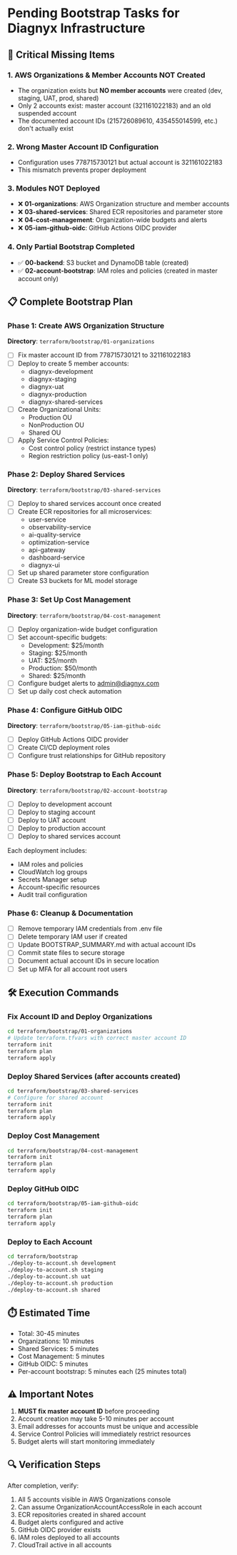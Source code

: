 # Pending Bootstrap Tasks for Diagnyx Infrastructure

## 🔴 Critical Missing Items

### 1. AWS Organizations & Member Accounts NOT Created
- The organization exists but **NO member accounts** were created (dev, staging, UAT, prod, shared)
- Only 2 accounts exist: master account (321161022183) and an old suspended account
- The documented account IDs (215726089610, 435455014599, etc.) don't actually exist

### 2. Wrong Master Account ID Configuration
- Configuration uses 778715730121 but actual account is 321161022183
- This mismatch prevents proper deployment

### 3. Modules NOT Deployed
- ❌ **01-organizations**: AWS Organization structure and member accounts
- ❌ **03-shared-services**: Shared ECR repositories and parameter store
- ❌ **04-cost-management**: Organization-wide budgets and alerts
- ❌ **05-iam-github-oidc**: GitHub Actions OIDC provider

### 4. Only Partial Bootstrap Completed
- ✅ **00-backend**: S3 bucket and DynamoDB table (created)
- ✅ **02-account-bootstrap**: IAM roles and policies (created in master account only)

## 📋 Complete Bootstrap Plan

### Phase 1: Create AWS Organization Structure
**Directory**: `terraform/bootstrap/01-organizations`
- [ ] Fix master account ID from 778715730121 to 321161022183
- [ ] Deploy to create 5 member accounts:
  - diagnyx-development
  - diagnyx-staging
  - diagnyx-uat
  - diagnyx-production
  - diagnyx-shared-services
- [ ] Create Organizational Units:
  - Production OU
  - NonProduction OU
  - Shared OU
- [ ] Apply Service Control Policies:
  - Cost control policy (restrict instance types)
  - Region restriction policy (us-east-1 only)

### Phase 2: Deploy Shared Services
**Directory**: `terraform/bootstrap/03-shared-services`
- [ ] Deploy to shared services account once created
- [ ] Create ECR repositories for all microservices:
  - user-service
  - observability-service
  - ai-quality-service
  - optimization-service
  - api-gateway
  - dashboard-service
  - diagnyx-ui
- [ ] Set up shared parameter store configuration
- [ ] Create S3 buckets for ML model storage

### Phase 3: Set Up Cost Management
**Directory**: `terraform/bootstrap/04-cost-management`
- [ ] Deploy organization-wide budget configuration
- [ ] Set account-specific budgets:
  - Development: $25/month
  - Staging: $25/month
  - UAT: $25/month
  - Production: $50/month
  - Shared: $25/month
- [ ] Configure budget alerts to admin@diagnyx.com
- [ ] Set up daily cost check automation

### Phase 4: Configure GitHub OIDC
**Directory**: `terraform/bootstrap/05-iam-github-oidc`
- [ ] Deploy GitHub Actions OIDC provider
- [ ] Create CI/CD deployment roles
- [ ] Configure trust relationships for GitHub repository

### Phase 5: Deploy Bootstrap to Each Account
**Directory**: `terraform/bootstrap/02-account-bootstrap`
- [ ] Deploy to development account
- [ ] Deploy to staging account
- [ ] Deploy to UAT account
- [ ] Deploy to production account
- [ ] Deploy to shared services account

Each deployment includes:
- IAM roles and policies
- CloudWatch log groups
- Secrets Manager setup
- Account-specific resources
- Audit trail configuration

### Phase 6: Cleanup & Documentation
- [ ] Remove temporary IAM credentials from .env file
- [ ] Delete temporary IAM user if created
- [ ] Update BOOTSTRAP_SUMMARY.md with actual account IDs
- [ ] Commit state files to secure storage
- [ ] Document actual account IDs in secure location
- [ ] Set up MFA for all account root users

## 🛠️ Execution Commands

### Fix Account ID and Deploy Organizations
```bash
cd terraform/bootstrap/01-organizations
# Update terraform.tfvars with correct master account ID
terraform init
terraform plan
terraform apply
```

### Deploy Shared Services (after accounts created)
```bash
cd terraform/bootstrap/03-shared-services
# Configure for shared account
terraform init
terraform plan
terraform apply
```

### Deploy Cost Management
```bash
cd terraform/bootstrap/04-cost-management
terraform init
terraform plan
terraform apply
```

### Deploy GitHub OIDC
```bash
cd terraform/bootstrap/05-iam-github-oidc
terraform init
terraform plan
terraform apply
```

### Deploy to Each Account
```bash
cd terraform/bootstrap
./deploy-to-account.sh development
./deploy-to-account.sh staging
./deploy-to-account.sh uat
./deploy-to-account.sh production
./deploy-to-account.sh shared
```

## ⏱️ Estimated Time
- Total: 30-45 minutes
- Organizations: 10 minutes
- Shared Services: 5 minutes
- Cost Management: 5 minutes
- GitHub OIDC: 5 minutes
- Per-account bootstrap: 5 minutes each (25 minutes total)

## ⚠️ Important Notes
1. **MUST fix master account ID** before proceeding
2. Account creation may take 5-10 minutes per account
3. Email addresses for accounts must be unique and accessible
4. Service Control Policies will immediately restrict resources
5. Budget alerts will start monitoring immediately

## 🔍 Verification Steps
After completion, verify:
1. All 5 accounts visible in AWS Organizations console
2. Can assume OrganizationAccountAccessRole in each account
3. ECR repositories created in shared account
4. Budget alerts configured and active
5. GitHub OIDC provider exists
6. IAM roles deployed to all accounts
7. CloudTrail active in all accounts